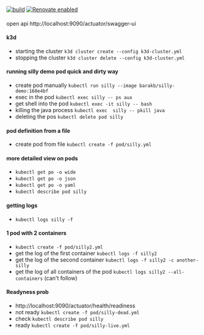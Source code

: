 [![build](https://github.com/barakb/silly-demo/actions/workflows/build.yml/badge.svg)](https://github.com/barakb/silly-demo/actions/workflows/build.yml)
[![Renovate enabled](https://img.shields.io/badge/renovate-enabled-brightgreen.svg)](https://renovatebot.com/)

#### 
open api http://localhost:9090/actuator/swagger-ui

#### k3d 
 * starting the cluster `k3d cluster create --config k3d-cluster.yml`
 * stopping the cluster `k3d cluster delete --config k3d-cluster.yml`

#### running silly demo pod quick and dirty way
 * create pod manually `kubectl run silly --image barakb/silly-demo:168e4bf`
 * exec in the pod `kubectl exec silly -- ps aux`
 * get shell into the pod `kubectl exec -it silly -- bash`
 * killing the java process `kubectl exec  silly -- pkill java`
 * deleting the pos `kubectl delete pod silly`

#### pod definition from a file
 * create pod from file `kubectl create -f pod/silly.yml`

#### more detailed view on pods
 * `kubectl get po -o wide`
 * `kubectl get po -o json`
 * `kubectl get po -o yaml`
 *  `kubectl describe pod silly`

#### getting logs
 * `kubectl logs silly -f`

#### 1 pod with 2 containers 
  * `kubectl create -f pod/silly2.yml`
  * get the log of the first container `kubectl logs -f silly2`
  * get the log of the second container `kubectl logs -f silly2 -c another-silly`
  * get the log of all containers of the pod `kubectl logs silly2 --all-containers` (can't follow)

#### Readyness prob
  * http://localhost:9090/actuator/health/readiness
  * not ready `kubectl create -f pod/silly-dead.yml` 
  * check `kubectl describe pod silly`
  * ready `kubectl create -f pod/silly-live.yml` 